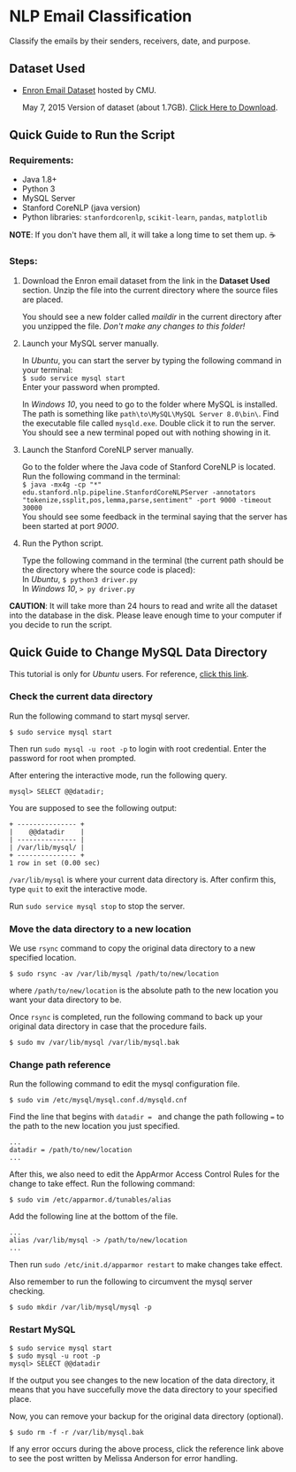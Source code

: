 # NLP Email Classification

Classify the emails by their senders, receivers, date, and purpose.


## Dataset Used

* [Enron Email Dataset](http://www.cs.cmu.edu/~enron/) hosted by CMU.

    May 7, 2015 Version of dataset (about 1.7GB). [Click Here to Download](http://www.cs.cmu.edu/~enron/enron_mail_20150507.tar.gz).


## Quick Guide to Run the Script

### Requirements:

* Java 1.8+
* Python 3
* MySQL Server
* Stanford CoreNLP (java version)
* Python libraries: `stanfordcorenlp`, `scikit-learn`, `pandas`, `matplotlib`

**NOTE**: If you don't have them all, it will take a long time to set them up. :coffee:

### Steps:

1. Download the Enron email dataset from the link in the __Dataset Used__ section. Unzip the file into the current directory where the source files are placed.

    You should see a new folder called *maildir* in the current directory after you unzipped the file. *Don't make any changes to this folder!*

2. Launch your MySQL server manually.

    In *Ubuntu*, you can start the server by typing the following command in your terminal:  
    `$ sudo service mysql start`  
    Enter your password when prompted.

    In *Windows 10*, you need to go to the folder where MySQL is installed. The path is something like `path\to\MySQL\MySQL Server 8.0\bin\`. Find the executable file called `mysqld.exe`. Double click it to run the server.  
    You should see a new terminal poped out with nothing showing in it.

3. Launch the Stanford CoreNLP server manually.

    Go to the folder where the Java code of Stanford CoreNLP is located. Run the following command in the terminal:  
    `$ java -mx4g -cp "*" edu.stanford.nlp.pipeline.StanfordCoreNLPServer -annotators "tokenize,ssplit,pos,lemma,parse,sentiment" -port 9000 -timeout 30000`  
    You should see some feedback in the terminal saying that the server has been started at port *9000*.

4. Run the Python script.

    Type the following command in the terminal (the current path should be the directory where the source code is placed):  
    In *Ubuntu*, `$ python3 driver.py`  
    In *Windows 10*, `> py driver.py`

**CAUTION**: It will take more than 24 hours to read and write all the dataset into the database in the disk. Please leave enough time to your computer if you decide to run the script.


## Quick Guide to Change MySQL Data Directory

This tutorial is only for *Ubuntu* users. For reference, [click this link](https://www.digitalocean.com/community/tutorials/how-to-move-a-mysql-data-directory-to-a-new-location-on-ubuntu-16-04).

### Check the current data directory

Run the following command to start mysql server.

`$ sudo service mysql start`

Then run `sudo mysql -u root -p` to login with root credential. Enter the password for root when prompted.

After entering the interactive mode, run the following query.

`mysql> SELECT @@datadir;`

You are supposed to see the following output:

```
+ --------------- +
|    @@datadir    |
| --------------- |
| /var/lib/mysql/ |
+ --------------- +
1 row in set (0.00 sec)
```

`/var/lib/mysql` is where your current data directory is. After confirm this, type `quit` to exit the interactive mode.

Run `sudo service mysql stop` to stop the server.

### Move the data directory to a new location

We use `rsync` command to copy the original data directory to a new specified location.

`$ sudo rsync -av /var/lib/mysql /path/to/new/location`

where `/path/to/new/location` is the absolute path to the new location you want your data directory to be.

Once `rsync` is completed, run the following command to back up your original data directory in case that the procedure fails.

`$ sudo mv /var/lib/mysql /var/lib/mysql.bak`

### Change path reference

Run the following command to edit the mysql configuration file.

`$ sudo vim /etc/mysql/mysql.conf.d/mysqld.cnf`

Find the line that begins with `datadir = ` and change the path following `=` to the path to the new location you just specified.

```
...
datadir = /path/to/new/location
...
```

After this, we also need to edit the AppArmor Access Control Rules for the change to take effect. Run the following command:

`$ sudo vim /etc/apparmor.d/tunables/alias`

Add the following line at the bottom of the file.

```
...
alias /var/lib/mysql -> /path/to/new/location
...
```

Then run `sudo /etc/init.d/apparmor restart` to make changes take effect.

Also remember to run the following to circumvent the mysql server checking.

`$ sudo mkdir /var/lib/mysql/mysql -p`

### Restart MySQL

```
$ sudo service mysql start
$ sudo mysql -u root -p
mysql> SELECT @@datadir
```

If the output you see changes to the new location of the data directory, it means that you have succefully move the data directory to your specified place.

Now, you can remove your backup for the original data directory (optional).

`$ sudo rm -f -r /var/lib/mysql.bak`

If any error occurs during the above process, click the reference link above to see the post written by Melissa Anderson for error handling.

